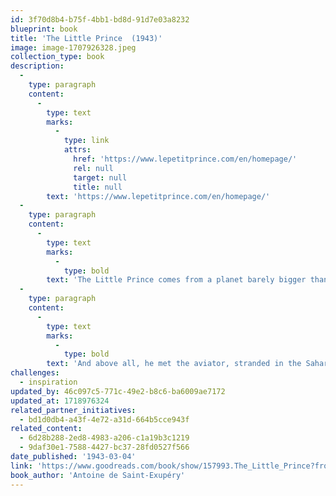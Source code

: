 ```yaml
---
id: 3f70d8b4-b75f-4bb1-bd8d-91d7e03a8232
blueprint: book
title: 'The Little Prince  (1943)'
image: image-1707926328.jpeg
collection_type: book
description:
  -
    type: paragraph
    content:
      -
        type: text
        marks:
          -
            type: link
            attrs:
              href: 'https://www.lepetitprince.com/en/homepage/'
              rel: null
              target: null
              title: null
        text: 'https://www.lepetitprince.com/en/homepage/'
  -
    type: paragraph
    content:
      -
        type: text
        marks:
          -
            type: bold
        text: 'The Little Prince comes from a planet barely bigger than he is, on which there are baobabs and a very precious flower, a rose, which is doing its coquette and for which he feels responsible. The Little Prince loves the sunset. One day, he saw it forty-four times! He also visited other planets and met some very important people, but they didn’t know how to answer his questions. On Earth, he tamed the fox, who became his friend.'
  -
    type: paragraph
    content:
      -
        type: text
        marks:
          -
            type: bold
        text: 'And above all, he met the aviator, stranded in the Sahara desert. Then he asked him, “Please… draw me a sheep!”'
challenges:
  - inspiration
updated_by: 46c097c5-771c-49e2-b8c6-ba6009ae7172
updated_at: 1718976324
related_partner_initiatives:
  - bd1d0db4-a43f-4e72-a31d-664b5cce943f
related_content:
  - 6d28b288-2ed8-4983-a206-c1a19b3c1219
  - 9daf30e1-7588-4427-bc37-28fd0527f566
date_published: '1943-03-04'
link: 'https://www.goodreads.com/book/show/157993.The_Little_Prince?from_search=true&from_srp=true&qid=EkFkzxlnxS&rank=1'
book_author: 'Antoine de Saint-Exupéry'
---
```

